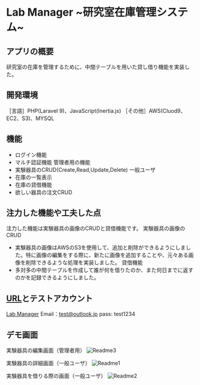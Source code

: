 # Lab Manager ~研究室在庫管理システム~

## アプリの概要
研究室の在庫を管理するために、中間テーブルを用いた貸し借り機能を実装した。

## 開発環境
［言語］PHP(Laravel 9)、JavaScript(Inertia.js)
［その他］AWS(Cluod9、EC2、S3)、MYSQL

## 機能
- ログイン機能
- マルチ認証機能
管理者用の機能
- 実験器具のCRUD(Create,Read,Update,Delete)
一般ユーザ
- 在庫の一覧表示
- 在庫の貸借機能
- 欲しい器具の注文CRUD

## 注力した機能や工夫した点
注力した機能は実験器具の画像のCRUDと貸借機能です。
実験器具の画像のCRUD
- 実験器具の画像はAWSのS3を使用して、追加と削除ができるようにしました。特に画像の編集をする際に、新たに画像を追加することや、元々ある画像を削除できるような処理を実装しました。
貸借機能
- 多対多の中間テーブルを作成して誰が何を借りたのか、また何日までに返すのかを記録できるようにしました。

## [URL](http://hikari-labmanager.com/)とテストアカウント
[Lab Manager](http://hikari-labmanager.com/)
Email：test@outlook.jp
pass: test1234

## デモ画面
実験器具の編集画面（管理者用）
![Readme3](https://user-images.githubusercontent.com/82071436/194884122-59f90049-ab54-48fe-b56e-01e6e80c78ac.png)

実験器具の詳細画面（一般ユーザ）
![Readme1](https://user-images.githubusercontent.com/82071436/194884533-0a3b0aae-8f43-4897-a387-a1e0227a6ab8.png)

実験器具を借りる際の画面（一般ユーザ）
![Readme2](https://user-images.githubusercontent.com/82071436/194884615-0ff76078-bebc-486d-8686-050f67888b62.png)
